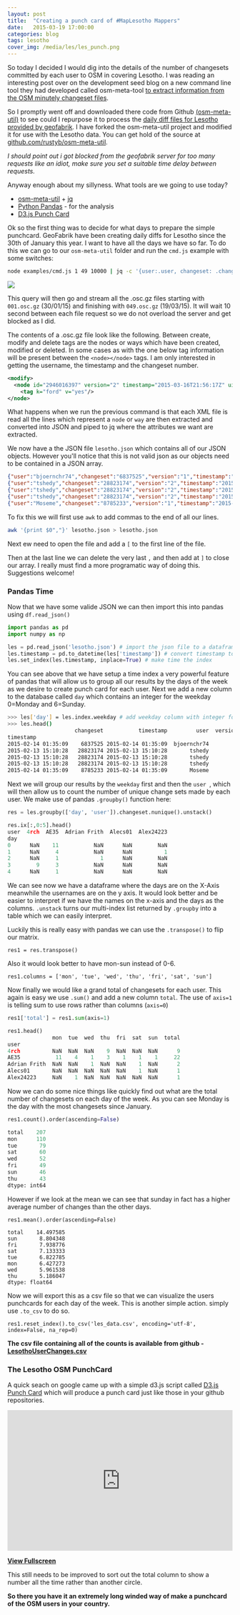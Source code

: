 ```yaml
---
layout: post
title:  "Creating a punch card of #MapLesotho Mappers"
date:   2015-03-19 17:00:00
categories: blog
tags: lesotho
cover_img: /media/les/les_punch.png
---
```


So today I decided I would dig into the details of the number of changesets committed by each user to OSM in covering Lesotho. I was reading an interesting post over on the development seed blog on a new command line tool they had developed called osm-meta-tool [to extract information from the OSM minutely changeset files](http://developmentseed.org/blog/2015/02/19/tapping-into-osm-metadata/). 

So I promptly went off and downloaded there code from Github [(osm-meta-util)](https://github.com/osmlab/osm-meta-util) to see could I repurpose it to process the [daily diff files for Lesotho provided by geofabrik](http://download.geofabrik.de/africa/lesotho-updates/). I have forked the osm-meta-util project and modified it for use with the Lesotho data. You can get hold of the source at [github.com/rustyb/osm-meta-util](https://github.com/rustyb/osm-meta-util).

*I should point out i got blocked from the geofabrik server for too many requests like an idiot, make sure you set a suitable time delay between requests.* 

Anyway enough about my sillyness. What tools are we going to use today?

- [osm-meta-util](https://github.com/rustyb/osm-meta-util) + [jq](https://stedolan.github.io/jq/)
- [Python Pandas](http://pandas.pydata.org/) - for the analysis
- [D3.js Punch Card](https://github.com/joshcarr/d3.punchcard/blob/master/index.html)

Ok so the first thing was to decide for what days to prepare the simple punchcard. GeoFabrik have been creating daily diffs for Lesotho since the 30th of January this year. I want to have all the days we have so far. To do this we can go to our ```osm-meta-util``` folder and run the ```cmd.js``` example with some switches:

```bash
node examples/cmd.js 1 49 10000 | jq -c '{user:.user, changeset: .changeset, version: .version, timestamp: .timestamp}' > lesotho.json
```
 
![]({{site.baseurl}}/media/les/les_osc.png)

This query will then go and stream all the .osc.gz files starting with ```001.osc.gz``` (30/01/15) and finishing with ```049.osc.gz``` (19/03/15). It will wait 10 second between each file request so we do not overload the server and get blocked as I did.

The contents of a .osc.gz file look like the following. Between create, modify and delete tags are the nodes or ways which have been created, modified or deleted. In some cases as with the one below tag information will be present between the ```<node></node>``` tags. I am only interested in getting the username, the timestamp and the changeset number.

```xml
<modify>
  <node id="2946016397" version="2" timestamp="2015-03-16T21:56:17Z" uid="1932826" user="DeBigC" changeset="29528496" lat="-30.481495" lon="27.6335444">
    <tag k="ford" v="yes"/>
</node>
```

What happens when we run the previous command is that each XML file is read all the lines which represent a ```node``` or ```way``` are then extracted and converted into JSON and piped to jq where the attributes we want are extracted.

We now have a the JSON file ```lesotho.json``` which contains all of our JSON objects. However you'll notice that this is not valid json as our objects need to be contained in a JSON array. 

```json
{"user":"bjoernchr74","changeset":"6837525","version":"1","timestamp":"2015-02-14T01:35:09Z"}
{"user":"tshedy","changeset":"28823174","version":"2","timestamp":"2015-02-13T15:10:28Z"}
{"user":"tshedy","changeset":"28823174","version":"2","timestamp":"2015-02-13T15:10:28Z"}
{"user":"tshedy","changeset":"28823174","version":"2","timestamp":"2015-02-13T15:10:28Z"}
{"user":"Moseme","changeset":"8785233","version":"1","timestamp":"2015-02-14T01:35:09Z"}
```

To fix this we will first use ```awk``` to add commas to the end of all our lines.

```bash
awk '{print $0","}' lesotho.json > lesotho.json
```

Next ew need to open the file and add a ```[``` to the first line of the file. 

Then at the last line we can delete the very last ```,``` and then add at ```]``` to close our array. I really must find a more programatic way of doing this. Suggestions welcome!

### Pandas Time

Now that we have some valide JSON we can then import this into pandas using ```df.read_json()```

```py
import pandas as pd
import numpy as np

les = pd.read_json('lesotho.json') # import the json file to a dataframe
les.timestamp = pd.to_datetime(les['timestamp']) # convert timestamp to date time index
les.set_index(les.timestamp, inplace=True) # make time the index
```

You can see above that we have setup a time index a very powerful feature of pandas that will allow us to group all our results by the days of the week as we desire to create punch card for each user. Next we add a new column to the database called ```day``` which contains an integer for the weekday 0=Monday and 6=Sunday.

```bash
>>> les['day'] = les.index.weekday # add weekday column with integer for day of the week
>>> les.head()
                     changeset           timestamp         user  version  day
timestamp                                                                    
2015-02-14 01:35:09    6837525 2015-02-14 01:35:09  bjoernchr74        1    5
2015-02-13 15:10:28   28823174 2015-02-13 15:10:28       tshedy        2    4
2015-02-13 15:10:28   28823174 2015-02-13 15:10:28       tshedy        2    4
2015-02-13 15:10:28   28823174 2015-02-13 15:10:28       tshedy        2    4
2015-02-14 01:35:09    8785233 2015-02-14 01:35:09       Moseme        1    5
```
Next we will group our results by the ``weekday`` first and then the ```user ```, which will then allow us to count the number of unique change sets made by each user. We make use of pandas ```.groupby()``` function here:

```py
res = les.groupby(['day', 'user']).changeset.nunique().unstack()

res.ix[:,0:5].head()
user  4rch  AE35  Adrian Frith  Alecs01  Alex24223
day                                               
0      NaN    11           NaN      NaN        NaN
1      NaN     4           NaN      NaN          1
2      NaN     1             1      NaN        NaN
3        9     3           NaN      NaN        NaN
4      NaN     1           NaN      NaN        NaN

```
We can see now we have a dataframe where the days are on the X-Axis meanwhile the usernames are on the y axis. It would look better and be easier to interpret if we have the names on the x-axis and the days as the columns. ```.unstack``` turns our multi-index list returned by ```.groupby``` into a table which we can easily interpret.

Luckily this is really easy with pandas we can use the ```.transpose()``` to flip our matrix.

```
res1 = res.transpose()
```

Also it would look better to have mon-sun instead of 0-6.

```
res1.columns = ['mon', 'tue', 'wed', 'thu', 'fri', 'sat', 'sun']
```

Now finally we would like a grand total of changesets for each user. This again is easy we use ```.sum()``` and add a new column ```total```. The use of ```axis=1``` is telling sum to use rows rather than columns (```axis=0```)

```py
res1['total'] = res1.sum(axis=1)

res1.head()
              mon  tue  wed  thu  fri  sat  sun  total
user                                                  
4rch          NaN  NaN  NaN    9  NaN  NaN  NaN      9
AE35           11    4    1    3    1    1    1     22
Adrian Frith  NaN  NaN    1  NaN  NaN    1  NaN      2
Alecs01       NaN  NaN  NaN  NaN  NaN    1  NaN      1
Alex24223     NaN    1  NaN  NaN  NaN  NaN  NaN      1

```
Now we can do some nice things like quickly find out what are the total number of changesets on each day of the week. As you can see Monday is the day with the most changesets since January.

```py
res1.count().order(ascending=False)

total    207
mon      110
tue       79
sat       60
wed       52
fri       49
sun       46
thu       43
dtype: int64
```
However if we look at the mean we can see that sunday in fact has a higher average number of changes than the other days.

```
res1.mean().order(ascending=False)

total    14.497585
sun       8.804348
fri       7.938776
sat       7.133333
tue       6.822785
mon       6.427273
wed       5.961538
thu       5.186047
dtype: float64

```
Now we will export this as a csv file so that we can visualize the users punchcards for each day of the week. This is another simple action. simply use ```.to_csv``` to do so.

```
res1.reset_index().to_csv('les_data.csv', encoding='utf-8', index=False, na_rep=0)
```

**The csv file containing all of the counts is available from github - [LesothoUserChanges.csv]()**

### The Lesotho OSM PunchCard

A quick seach on google came up with a simple d3.js script called [D3.js Punch Card](https://github.com/joshcarr/d3.punchcard/blob/master/index.html) which will produce a punch card just like those in your github repositories.

<iframe width="100%" height="315" src="http://bl.ocks.org/rustyb/raw/8e56d790f9a244ee5cbe/" frameborder="0" allowfullscreen>
</iframe>

[**View Fullscreen**](http://bl.ocks.org/rustyb/raw/8e56d790f9a244ee5cbe/)

This still needs to be improved to sort out the total column to show a number all the time rather than another circle.

**So there you have it an extremely long winded way of make a punchcard of the OSM users in your country.**